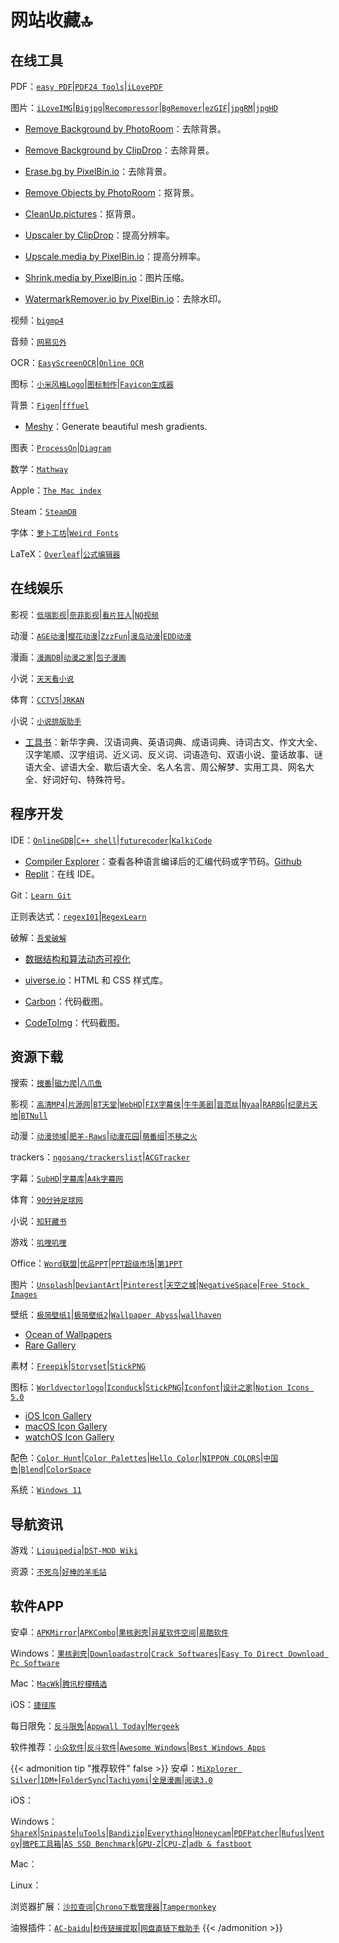 # 网站收藏🔝


<!--more-->

## 在线工具

<!-- <div style="line-height: 28px; display: flex;">
    <div style="flex: 0 0 auto;">PDF：</div>
    <div style="flex: 1 1 auto;">
        <button onclick="window.open('https://easypdf.com/cn/')">easy PDF</button>
        <button onclick="window.open('https://tools.pdf24.org/zh/')">PDF24 Tools</button>
        <button onclick="window.open('https://www.ilovepdf.com/zh-cn')">iLovePDF</button>
    </div>
</div>

<div style="line-height: 28px; display: flex;">
    <div style="flex: 0 0 auto;">图片：</div>
    <div style="flex: 1 1 auto;">
        <button onclick="window.open('https://www.iloveimg.com/zh-cn')">iLoveIMG</button>
        <button onclick="window.open('https://bigjpg.com/')">Bigjpg</button>
        <button onclick="window.open('https://zh.recompressor.com/')">Recompressor</button>
        <button onclick="window.open('https://www.aigei.com/bgremover')">BgRemover</button>
        <button onclick="window.open('https://ezgif.com/')">ezGIF</button>
        <button onclick="window.open('https://jpgrm.com/')">jpgRM</button>
        <button onclick="window.open('https://jpghd.com/')">jpgHD</button>
    </div>
</div> -->

PDF：[`easy PDF`](https://easypdf.com/cn/)|[`PDF24 Tools`](https://tools.pdf24.org/zh/)|[`iLovePDF`](https://www.ilovepdf.com/zh-cn)

图片：[`iLoveIMG`](https://www.iloveimg.com/zh-cn)|[`Bigjpg`](https://bigjpg.com/)|[`Recompressor`](https://zh.recompressor.com/)|[`BgRemover`](https://www.aigei.com/bgremover)|[`ezGIF`](https://ezgif.com/)|[`jpgRM`](https://jpgrm.com/)|[`jpgHD`](https://jpghd.com/)

- [Remove Background by PhotoRoom](https://www.photoroom.com/background-remover/)：去除背景。
- [Remove Background by ClipDrop](https://clipdrop.co/remove-background)：去除背景。
- [Erase.bg by PixelBin.io](https://www.erase.bg/)：去除背景。

- [Remove Objects by PhotoRoom](https://www.photoroom.com/tools/remove-object-from-photo/)：抠背景。
- [CleanUp.pictures](https://cleanup.pictures/)：抠背景。

- [Upscaler by ClipDrop](https://clipdrop.co/image-upscaler)：提高分辨率。
- [Upscale.media by PixelBin.io](https://www.upscale.media/)：提高分辨率。

- [Shrink.media by PixelBin.io](https://www.shrink.media/)：图片压缩。

- [WatermarkRemover.io by PixelBin.io](https://www.watermarkremover.io/)：去除水印。

视频：[`bigmp4`](https://bigmp4.com/)

音频：[`网易见外`](tps://jianwai.youdao.com/)

OCR：[`EasyScreenOCR`](https://online.easyscreenocr.com/ZH)|[`Online OCR`](https://www.onlineocr.net/zh_hans/)

图标：[`小米风格Logo`](https://mi-logo.lvwzhen.com/)|[`图标制作`](https://geticon.cn/)|[`Favicon生成器`](https://realfavicongenerator.net/)

背景：[`Figen`](https://figen.cc/)|[`fffuel`](https://fffuel.co/)

- [Meshy](https://meshgradient.in/)：Generate beautiful mesh gradients.

图表：[`ProcessOn`](https://processon.com/)|[`Diagram`](https://app.diagrams.net/)

数学：[`Mathway`](https://www.mathway.com/zh/BasicMath)

Apple：[`The Mac index`](https://themacindex.com/)

Steam：[`SteamDB`](https://steamdb.info/)

字体：[`萝卜工坊`](http://www.beautifulcarrot.com/)|[`Weird Fonts`](https://beizhedenglong.github.io/weird-fonts/)

LaTeX：[`Overleaf`](https://cn.overleaf.com/)|[`公式编辑器`](https://www.latexlive.com/)

## 在线娱乐

影视：[`低端影视`](https://ddrk.me/)|[`奈菲影视`](/www.nfmovies.com/)|[`看片狂人`](https://www.kpkuang.com/)|[`NO视频`](https://www.novipnoad.com/)

动漫：[`AGE动漫`](http://www.age.tv/)|[`樱花动漫`](https://www.yhdmp.cc/)|[`ZzzFun`](http://www.zzzfun.com/)|[`漫岛动漫`](https://www.mandao.tv/)|[`EDD动漫`](https://www.edddm.com/)

漫画：[`漫画DB`](https://www.manhuadb.com/)|[`动漫之家`](https://www.dmzj.com/)|[`包子漫画`](https://www.baozimh.com/)

小说：[`天天看小说`](https://www.ttkan.co/)

体育：[`CCTV5`](https://tv.cctv.com/live/cctv5/)|[`JRKAN`](http://jrkankan.com/)

小说：[`小说排版助手`](https://vvsolo.github.io/)

- [工具书](http://www.shubang.net/)：新华字典、汉语词典、英语词典、成语词典、诗词古文、作文大全、汉字笔顺、汉字组词、近义词、反义词、词语造句、双语小说、童话故事、谜语大全、谚语大全、歇后语大全、名人名言、周公解梦、实用工具、网名大全、好词好句、特殊符号。

## 程序开发

IDE：[`OnlineGDB`](https://www.onlinegdb.com/)|[`C++ shell`](http://cpp.sh/)|[`futurecoder`](https://github.com/alexmojaki/futurecoder)|[`KalkiCode`](https://kalkicode.com/online-code)

- [Compiler Explorer](https://godbolt.org/)：查看各种语言编译后的汇编代码或字节码。[Github](https://github.com/compiler-explorer/compiler-explorer)
- [Replit](https://replit.com/)：在线 IDE。

Git：[`Learn Git`](https://learngitbranching.js.org/?locale=zh_CN)

正则表达式：[`regex101`](https://regex101.com/)|[`RegexLearn`](https://regexlearn.com/)

破解：[`吾爱破解`](https://www.52pojie.cn/)

- [数据结构和算法动态可视化](https://visualgo.net/zh)

- [uiverse.io](https://uiverse.io/)：HTML 和 CSS 样式库。

- [Carbon](https://carbon.now.sh/)：代码截图。

- [CodeToImg](https://codetoimg.com/)：代码截图。

## 资源下载

搜索：[`搜番`](https://sofan.icu/)|[`磁力爬`](https://www.cilipa.com/)|[`八爪鱼`](https://磁搜.com/)

影视：[`高清MP4`](https://www.mp4fan.org/)|[`片源网`](http://pianyuan.org/)|[`BT天堂`](https://www.bt-tt.com/)|[`WebHD`](https://webhd.cc/)|[`FIX字幕侠`](https://www.zimuxia.cn/)|[`牛牛美剧`](http://www.nnmeiju.com/)|[`音范丝`](https://www.yinfans.net/)|[`Nyaa`](https://nyaa.si/)|[`RARBG`](https://rarbg.to/)|[`纪录片天地`](http://www.jlpcn.net/)|[`BTNull`](https://www.btnull.org/)

动漫：[`动漫领域`](https://dmly.me/)|[`肥羊-Raws`](https://fy-raws.org/resource_lists/)|[`动漫花园`](https://share.dmhy.org/)|[`萌番组`](https://bangumi.moe/)|[`不移之火`](https://www.byzhihuo.com/)

trackers：[`ngosang/trackerslist`](https://github.com/ngosang/trackerslist)|[`ACGTracker`](http://acgtracker.com/)

字幕：[`SubHD`](https://subhd.tv/)|[`字幕库`](http://zimuku.org/)|[`A4k字幕网`](https://www.a4k.net/)

体育：[`90分钟足球网`](http://90oo.com/)

小说：[`知轩藏书`](http://zxcs.me/)

游戏：[`叽哩叽哩`](https://www.jiligamefun.com/)

Office：[`Word联盟`](http://www.wordlm.com/)|[`优品PPT`](https://www.ypppt.com)|[`PPT超级市场`](https://ppt.sotary.com)|[`第1PPT`](http://www.1ppt.com)

图片：[`Unsplash`](https://unsplash.com)|[`DeviantArt`](https://www.deviantart.com)|[`Pinterest`](https://www.pinterest.com)|[`天空之城`](https://www.skypixel.com/)|[`NegativeSpace`](https://negativespace.co/)|[`Free Stock Images`](https://www.freestockimages.ru/)

壁纸：[`极简壁纸1`](https://bz.zzzmh.cn/index)|[`极简壁纸2`](http://www.jijianzy.com/bz/)|[`Wallpaper Abyss`](https://wall.alphacoders.com/)|[`wallhaven`](https://wallhaven.cc/)

- [Ocean of Wallpapers](https://oceanofwallpapers.com/)
- [Rare Gallery](https://rare-gallery.com/)

素材：[`Freepik`](https://www.freepik.com)|[`Storyset`](https://storyset.com/)|[`StickPNG`](https://www.stickpng.com/)

图标：[`Worldvectorlogo`](https://worldvectorlogo.com/zh)|[`Iconduck`](https://iconduck.com/)|[`StickPNG`](https://www.stickpng.com/)|[`Iconfont`](https://www.iconfont.cn/)|[`设计之家`](https://www.sj33.cn/sc/)|[`Notion Icons 5.0`](https://notionv5.vyshnav.xyz/)

- [iOS Icon Gallery](https://www.iosicongallery.com/)
- [macOS Icon Gallery](https://www.macosicongallery.com/)
- [watchOS Icon Gallery](https://www.watchosicongallery.com/)

配色：[`Color Hunt`](https://colorhunt.co/)|[`Color Palettes`](https://colorpalettes.net/)|[`Hello Color`](https://jxnblk.github.io/hello-color/)|[`NIPPON COLORS`](https://nipponcolors.com/)|[`中国色`](http://zhongguose.com/)|[`Blend`](http://colinkeany.com/blend/)|[`ColorSpace`](https://mycolor.space/)

系统：[`Windows 11`](https://www.microsoft.com/zh-cn/software-download/windows11)

## 导航资讯

游戏：[`Liquipedia`](https://liquipedia.net/)|[`DST-MOD Wiki`](https://wiki.flapi.cn/doku.php)

资源：[`不死鸟`](https://iao.su/)|[`好棒的羊毛站`](https://wohaobang.cn/)

## 软件APP

安卓：[`APKMirror`](https://www.apkmirror.com/)|[`APKCombo`](https://apkcombo.com/zh/)|[`果核剥壳`](https://www.ghpym.com/)|[`异星软件空间`](https://www.yxssp.com/)|[`易酷软件`](https://www.yikurj.com/)

Windows：[`果核剥壳`](https://www.ghpym.com/)|[`Downloadastro`](https://zh.downloadastro.com/)|[`Crack Softwares`](https://multisoftwares.com/)|[`Easy To Direct Download Pc Software`](https://up4pc.com/)

Mac：[`MacWk`](https://macwk.com/)|[`腾讯柠檬精选`](https://lemon.qq.com/lab/)

iOS：[`捷径库`](https://jiejingku.net/)

每日限免：[`反斗限免`](http://free.apprcn.com/)|[`Appwall Today`](https://appwall.today/)|[`Mergeek`](https://mergeek.com/free/apps)

软件推荐：[`小众软件`](https://www.appinn.com/)|[`反斗软件`](http://www.apprcn.com/)|[`Awesome Windows`](https://github.com/Awesome-Windows/Awesome/blob/master/README-cn.md)|[`Best Windows Apps`](https://github.com/stackia/best-windows-apps)

{{< admonition tip "推荐软件" false >}}
安卓：[`MiXplorer Silver`](https://play.google.com/store/apps/details?id=com.mixplorer.silver)|[`1DM+`](https://play.google.com/store/apps/details?id=idm.internet.download.manager.plus)|[`FolderSync`](https://play.google.com/store/apps/details?id=dk.tacit.android.foldersync.lite)|[`Tachiyomi`](https://github.com/tachiyomiorg/tachiyomi)|[`全是漫画`](https://github.com/hongchacha/cartoon)|[`阅读3.0`](https://github.com/gedoor/legado)

iOS：

Windows：[`ShareX`](https://getsharex.com/)|[`Snipaste`](https://zh.snipaste.com/)|[`uTools`](https://u.tools/)|[`Bandizip`](https://www.bandisoft.com/bandizip/)|[`Everything`](https://www.voidtools.com/zh-cn/)|[`Honeycam`](https://www.bandisoft.com/honeycam/)|[`PDFPatcher`](https://github.com/wmjordan/PDFPatcher)|[`Rufus`](https://github.com/pbatard/rufus)|[`Ventoy`](https://github.com/ventoy/Ventoy)|[`微PE工具箱`](https://www.wepe.com.cn/)|[`AS SSD Benchmark`](https://www.alex-is.de/PHP/fusion/downloads.php?cat_id=4&download_id=9)|[`GPU-Z`](https://www.techpowerup.com/gpuz/)|[`CPU-Z`](https://www.cpuid.com/softwares/cpu-z.html)|[`adb & fastboot`](https://developer.android.com/studio/releases/platform-tools)

Mac：

Linux：

浏览器扩展：[`沙拉查词`](https://chrome.google.com/webstore/detail/%E6%B2%99%E6%8B%89%E6%9F%A5%E8%AF%8D-%E8%81%9A%E5%90%88%E8%AF%8D%E5%85%B8%E5%88%92%E8%AF%8D%E7%BF%BB%E8%AF%91/cdonnmffkdaoajfknoeeecmchibpmkmg?hl=cn)|[`Chrono下载管理器`](https://chrome.google.com/webstore/detail/chrono-download-manager/mciiogijehkdemklbdcbfkefimifhecn?hl=cn)|[`Tampermonkey`](https://chrome.google.com/webstore/detail/tampermonkey/dhdgffkkebhmkfjojejmpbldmpobfkfo?hl=cn)

油猴插件：[`AC-baidu`](https://greasyfork.org/zh-CN/scripts/14178-ac-baidu-%E9%87%8D%E5%AE%9A%E5%90%91%E4%BC%98%E5%8C%96%E7%99%BE%E5%BA%A6%E6%90%9C%E7%8B%97%E8%B0%B7%E6%AD%8C%E5%BF%85%E5%BA%94%E6%90%9C%E7%B4%A2-favicon-%E5%8F%8C%E5%88%97)|[`秒传链接提取`](https://greasyfork.org/zh-CN/scripts/424574-%E7%A7%92%E4%BC%A0%E9%93%BE%E6%8E%A5%E6%8F%90%E5%8F%96)|[`网盘直链下载助手`](https://greasyfork.org/zh-CN/scripts/436446-%E7%BD%91%E7%9B%98%E7%9B%B4%E9%93%BE%E4%B8%8B%E8%BD%BD%E5%8A%A9%E6%89%8B)
{{< /admonition >}}

